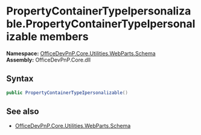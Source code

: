 # PropertyContainerTypeIpersonalizable.PropertyContainerTypeIpersonalizable members 
**Namespace:** [OfficeDevPnP.Core.Utilities.WebParts.Schema](OfficeDevPnP.Core.Utilities.WebParts.Schema.md)  
**Assembly:** OfficeDevPnP.Core.dll  
## Syntax
```C#
public PropertyContainerTypeIpersonalizable()
```
## See also
- [OfficeDevPnP.Core.Utilities.WebParts.Schema](OfficeDevPnP.Core.Utilities.WebParts.Schema.md)
